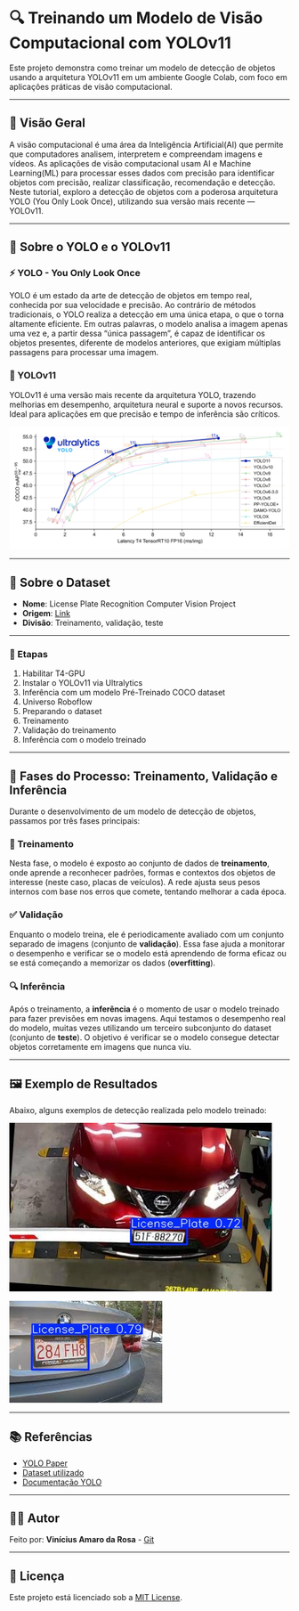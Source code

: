 # 🔍 Treinando um Modelo de Visão Computacional com YOLOv11

Este projeto demonstra como treinar um modelo de detecção de objetos usando a arquitetura YOLOv11 em um ambiente Google Colab, com foco em aplicações práticas de visão computacional.

---

## 📌 Visão Geral

A visão computacional é uma área da Inteligência Artificial(AI) que permite que computadores analisem, interpretem e compreendam imagens e vídeos. As aplicações de visão computacional usam AI e Machine Learning(ML) para processar esses dados com precisão para identificar objetos com precisão, realizar classificação, recomendação e detecção. Neste tutorial, exploro a detecção de objetos com a poderosa arquitetura YOLO (You Only Look Once), utilizando sua versão mais recente — YOLOv11.

---

## 🧠 Sobre o YOLO e o YOLOv11

### ⚡ YOLO - You Only Look Once
 
YOLO é um estado da arte de detecção de objetos em tempo real, conhecida por sua velocidade e precisão. Ao contrário de métodos tradicionais, o YOLO realiza a detecção em uma única etapa, o que o torna altamente eficiente. Em outras palavras, o modelo analisa a imagem apenas uma vez e, a partir dessa “única passagem”, é capaz de identificar os objetos presentes, diferente de modelos anteriores, que exigiam múltiplas passagens para processar uma imagem.

### 🚀 YOLOv11

YOLOv11 é uma versão mais recente da arquitetura YOLO, trazendo melhorias em desempenho, arquitetura neural e suporte a novos recursos. Ideal para aplicações em que precisão e tempo de inferência são críticos.


![YOLO](images/yolo.png) 

---

## 📂 Sobre o Dataset

- **Nome**: License Plate Recognition Computer Vision Project
- **Origem**: [Link](https://universe.roboflow.com/roboflow-universe-projects/license-plate-recognition-rxg4e)
- **Divisão**: Treinamento, validação, teste

---

### 🚀 Etapas

1. Habilitar T4-GPU
2. Instalar o YOLOv11 via Ultralytics
3. Inferência com um modelo Pré-Treinado COCO dataset
4. Universo Roboflow
5. Preparando o dataset
6. Treinamento
7. Validação do treinamento
8. Inferência com o modelo treinado
---
## 🔄 Fases do Processo: Treinamento, Validação e Inferência

Durante o desenvolvimento de um modelo de detecção de objetos, passamos por três fases principais:

### 🎯 Treinamento
Nesta fase, o modelo é exposto ao conjunto de dados de **treinamento**, onde aprende a reconhecer padrões, formas e contextos dos objetos de interesse (neste caso, placas de veículos). A rede ajusta seus pesos internos com base nos erros que comete, tentando melhorar a cada época.

### ✅ Validação
Enquanto o modelo treina, ele é periodicamente avaliado com um conjunto separado de imagens (conjunto de **validação**). Essa fase ajuda a monitorar o desempenho e verificar se o modelo está aprendendo de forma eficaz ou se está começando a memorizar os dados (**overfitting**).

### 🔍 Inferência
Após o treinamento, a **inferência** é o momento de usar o modelo treinado para fazer previsões em novas imagens. Aqui testamos o desempenho real do modelo, muitas vezes utilizando um terceiro subconjunto do dataset (conjunto de **teste**). O objetivo é verificar se o modelo consegue detectar objetos corretamente em imagens que nunca viu.

---

## 🖼️ Exemplo de Resultados

Abaixo, alguns exemplos de detecção realizada pelo modelo treinado:

![Exemplo 1](images/placa1.jpeg) 

![Exemplo 2](images/placa2.jpeg)

---

## 📚 Referências

- [YOLO Paper](https://arxiv.org/abs/1506.02640)
- [Dataset utilizado](https://universe.roboflow.com/roboflow-universe-projects/license-plate-recognition-rxg4e)
- [Documentação YOLO](https://docs.ultralytics.com)

---

## 🧑‍💻 Autor

Feito por:
**Vinícius Amaro da Rosa** - [Git](https://github.com/ViniciusRosa1) 

---

## 📄 Licença

Este projeto está licenciado sob a [MIT License](LICENSE).
